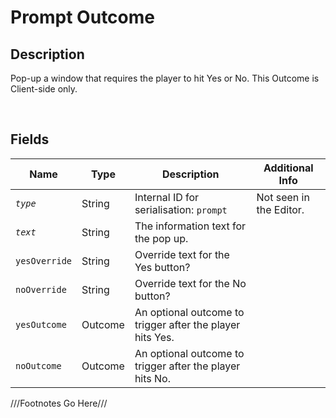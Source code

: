 Prompt Outcome
============= 

## Description

Pop-up a window that requires the player to hit Yes or No. This Outcome is Client-side only.

<br />

## Fields

| Name     | Type   | Description | Additional Info |
| -------- | ------ | ----------- | --------------- |
| *`type`* | String |      Internal ID for serialisation: `prompt`       |         Not seen in the Editor.        |
| *`text`* | String |      The information text for the pop up.       |                 |
| `yesOverride` | String |      Override text for the Yes button?       |                 |
| `noOverride` | String |      Override text for the No button?       |                 |
| `yesOutcome` | Outcome |      An optional outcome to trigger after the player hits Yes.       |                 |
| `noOutcome` | Outcome |      An optional outcome to trigger after the player hits No.       |                 |

///Footnotes Go Here///

[^-1]: Fields in *italics* are required for the Object to be valid.  
